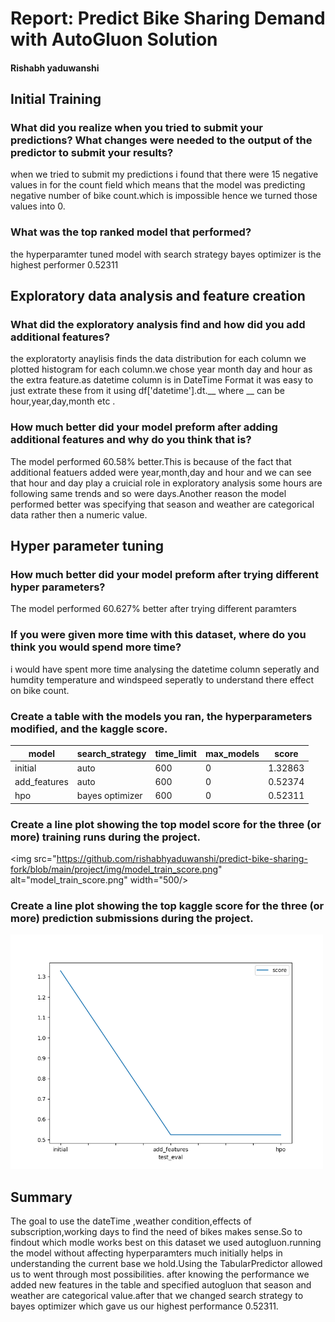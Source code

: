 # Report: Predict Bike Sharing Demand with AutoGluon Solution
#### Rishabh yaduwanshi

## Initial Training
### What did you realize when you tried to submit your predictions? What changes were needed to the output of the predictor to submit your results?
when we tried to submit my predictions i found that there were 15 negative values in for the count field which means that the model was predicting negative number of bike count.which is impossible hence we turned those values into 0.

### What was the top ranked model that performed?
the hyperparamter tuned model with search strategy bayes optimizer is the highest performer 0.52311

## Exploratory data analysis and feature creation
### What did the exploratory analysis find and how did you add additional features?
the exploratorty anaylisis finds the data distribution for each column we plotted histogram for each column.we chose year month day and hour as the extra feature.as datetime column is in DateTime Format it was easy to just extrate these from it using df['datetime'].dt.__ where __ can be hour,year,day,month etc .

### How much better did your model preform after adding additional features and why do you think that is?
The model performed 60.58% better.This is because of the fact that additional featuers added were year,month,day and hour and we can see that hour and day play a cruicial role in exploratory analysis some hours are following same trends and so were days.Another reason the model performed better was specifying that season and weather are categorical data rather then a numeric value.
## Hyper parameter tuning
### How much better did your model preform after trying different hyper parameters?
The model performed 60.627% better after trying different paramters

### If you were given more time with this dataset, where do you think you would spend more time?
i would have spent more time analysing the datetime column seperatly and humdity temperature and windspeed seperatly to understand there effect on bike count.

### Create a table with the models you ran, the hyperparameters modified, and the kaggle score.
|model|search_strategy|time_limit|max_models|score|
|--|--|--|--|--|
|initial|auto|600|0|1.32863|
|add_features|auto|600|0|0.52374|
|hpo|bayes optimizer|600|0|0.52311|

### Create a line plot showing the top model score for the three (or more) training runs during the project.


<!-- ![model_train_score.png](img/model_train_score.png) -->


<img src="https://github.com/rishabhyaduwanshi/predict-bike-sharing-fork/blob/main/project/img/model_train_score.png" alt="model_train_score.png"  width="500/>

### Create a line plot showing the top kaggle score for the three (or more) prediction submissions during the project.


<!-- ![model_test_score.png](https://github.com/rishabhyaduwanshi/predict-bike-sharing-fork/blob/main/project/img/model_test_score.png) -->


<img src="https://github.com/rishabhyaduwanshi/predict-bike-sharing-fork/blob/main/project/img/model_test_score.png" alt="model_test_score.png" width="500"/>


## Summary
The goal to use the dateTime ,weather condition,effects of subscription,working days to find the need of bikes makes sense.So to findout which modle works best on this dataset we used autogluon.running the model without affecting hyperparamters much initially helps in understanding the current base we hold.Using the TabularPredictor allowed us to went through most possibilities.
after knowing the performance we added new features in the table and specified autogluon that season and weather are categorical value.after that we changed search strategy to bayes optimizer which gave us our highest performance 0.52311.
